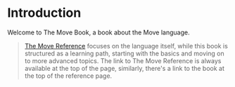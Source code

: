 # Introduction

Welcome to The Move Book, a book about the Move language.

> [The Move Reference](/reference) focuses on the language itself, while this book is structured as a learning path,
> starting with the basics and moving on to more advanced topics. The link to The Move Reference is always
> available at the top of the page, similarly, there's a link to the book at the top of the
> reference page.

<!--

## Who Move Is For?

Move

## Who This Book Is For

## How To Use This Book



This book is a comprehensive guide to the language and the platform, and it is intended for developers who want to learn how to write application in Move and build on Sui.

 -->

<!-- Author? -->

<!-- This is a book about the Move language and the Sui blockchain platform. It is a comprehensive guide to the language and the platform, and it is intended for developers who want to learn how to write application in Move and build on Sui. -->
